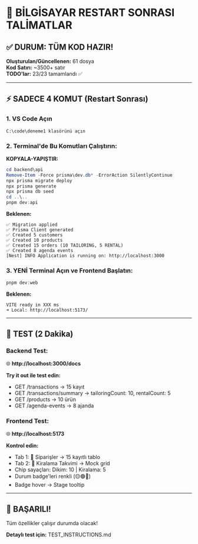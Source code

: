 # 🎯 BİLGİSAYAR RESTART SONRASI TALİMATLAR

## ✅ DURUM: TÜM KOD HAZIR!

**Oluşturulan/Güncellenen:** 61 dosya  
**Kod Satırı:** ~3500+ satır  
**TODO'lar:** 23/23 tamamlandı ✅

---

## ⚡ SADECE 4 KOMUT (Restart Sonrası)

### **1. VS Code Açın**
```
C:\code\deneme1 klasörünü açın
```

### **2. Terminal'de Bu Komutları Çalıştırın:**

**KOPYALA-YAPIŞTIR:**
```powershell
cd backend\api
Remove-Item -Force prisma\dev.db* -ErrorAction SilentlyContinue
npx prisma migrate deploy
npx prisma generate
npx prisma db seed
cd ..\..
pnpm dev:api
```

**Beklenen:**
```
✅ Migration applied
✅ Prisma Client generated  
✅ Created 5 customers
✅ Created 10 products
✅ Created 15 orders (10 TAILORING, 5 RENTAL)
✅ Created 8 agenda events
[Nest] INFO Application is running on: http://localhost:3000
```

### **3. YENİ Terminal Açın ve Frontend Başlatın:**

```powershell
pnpm dev:web
```

**Beklenen:**
```
VITE ready in XXX ms
➜ Local: http://localhost:5173/
```

---

## 🧪 TEST (2 Dakika)

### **Backend Test:**
🌐 **http://localhost:3000/docs**

**Try it out ile test edin:**
- GET /transactions → 15 kayıt
- GET /transactions/summary → tailoringCount: 10, rentalCount: 5
- GET /products → 10 ürün
- GET /agenda-events → 8 ajanda

### **Frontend Test:**
🌐 **http://localhost:5173**

**Kontrol edin:**
- Tab 1: 🧵 Siparişler → 15 kayıtlı tablo
- Tab 2: 📆 Kiralama Takvimi → Mock grid
- Chip sayaçları: Dikim: 10 | Kiralama: 5
- Durum badge'leri renkli (🟡🟢🔴)
- Badge hover → Stage tooltip

---

## 🎉 BAŞARILI!

Tüm özellikler çalışır durumda olacak!

**Detaylı test için:** TEST_INSTRUCTIONS.md



